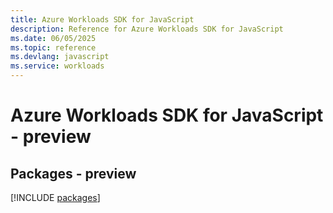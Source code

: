 ```yaml
---
title: Azure Workloads SDK for JavaScript
description: Reference for Azure Workloads SDK for JavaScript
ms.date: 06/05/2025
ms.topic: reference
ms.devlang: javascript
ms.service: workloads
---
```

# Azure Workloads SDK for JavaScript - preview
## Packages - preview
[!INCLUDE [packages](workloads-index.md)]
